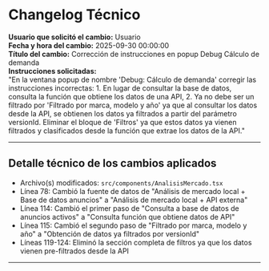 # Changelog Técnico

**Usuario que solicitó el cambio:** Usuario  
**Fecha y hora del cambio:** 2025-09-30 00:00:00  
**Título del cambio:** Corrección de instrucciones en popup Debug Cálculo de demanda  
**Instrucciones solicitadas:**  
"En la ventana popup de nombre 'Debug: Cálculo de demanda' corregir las instrucciones incorrectas: 1. En lugar de consultar la base de datos, consulta la función que obtiene los datos de una API, 2. Ya no debe ser un filtrado por 'Filtrado por marca, modelo y año' ya que al consultar los datos desde la API, se obtienen los datos ya filtrados a partir del parámetro versionId. Eliminar el bloque de 'Filtros' ya que estos datos ya vienen filtrados y clasificados desde la función que extrae los datos de la API."

---

## Detalle técnico de los cambios aplicados
- Archivo(s) modificados: `src/components/AnalisisMercado.tsx`  
- Línea 78: Cambió la fuente de datos de "Análisis de mercado local + Base de datos anuncios" a "Análisis de mercado local + API externa"  
- Línea 114: Cambió el primer paso de "Consulta a base de datos de anuncios activos" a "Consulta función que obtiene datos de API"  
- Línea 115: Cambió el segundo paso de "Filtrado por marca, modelo y año" a "Obtención de datos ya filtrados por versionId"  
- Líneas 119-124: Eliminó la sección completa de filtros ya que los datos vienen pre-filtrados desde la API  

---